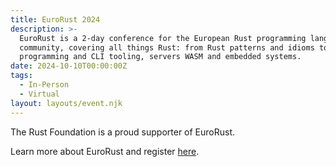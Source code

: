 ```yaml
---
title: EuroRust 2024
description: >-
  EuroRust is a 2-day conference for the European Rust programming language
  community, covering all things Rust: from Rust patterns and idioms to system
  programming and CLI tooling, servers WASM and embedded systems. 
date: 2024-10-10T00:00:00Z
tags:
  - In-Person
  - Virtual
layout: layouts/event.njk
---
```

The Rust Foundation is a proud supporter of EuroRust.

Learn more about EuroRust and register <a href="https://eurorust.eu/" target="_blank" rel="noopener">here</a>.